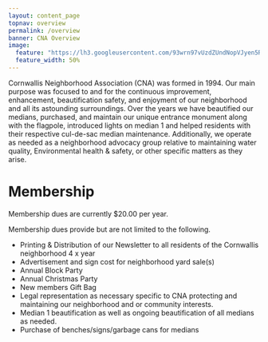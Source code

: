 ```yaml
---
layout: content_page
topnav: overview
permalink: /overview
banner: CNA Overview
image:
  feature: "https://lh3.googleusercontent.com/93wrn97vUzdZUndNopVJyen5RcN8ewVPYH1un2h9El6yhd2J5LhDRs87VvgXWvYEEtqof75BxbStgj3r0QXWXD9tNerPby_3HavqUcFJ3Gh3iCT-fpxwBIU1LMr9jR-pkYJn9_-2pQ=w1920-h1080"
  feature_width: 50%
---
```



Cornwallis Neighborhood Association (CNA) was formed in 1994. Our main purpose was focused to and for the continuous improvement, enhancement, beautification safety, and enjoyment of our neighborhood and all its astounding surroundings. Over the years we have beautified our medians, purchased, and maintain our unique entrance monument along with the flagpole, introduced lights on median 1 and helped residents with their respective cul-de-sac median maintenance. Additionally, we operate as needed as a neighborhood advocacy group relative to maintaining water quality, Environmental health & safety, or other specific matters as they arise.

# Membership

Membership dues are currently $20.00 per year.

Membership dues provide but are not limited to the following.
* Printing & Distribution of our Newsletter to all residents of the Cornwallis neighborhood 4 x year
* Advertisement and sign cost for neighborhood yard sale(s)
* Annual Block Party
* Annual Christmas Party
* New members Gift Bag
* Legal representation as necessary specific to CNA protecting and maintaining our neighborhood and or community interests.
* Median 1 beautification as well as ongoing beautification of all medians as needed.
* Purchase of benches/signs/garbage cans for medians
